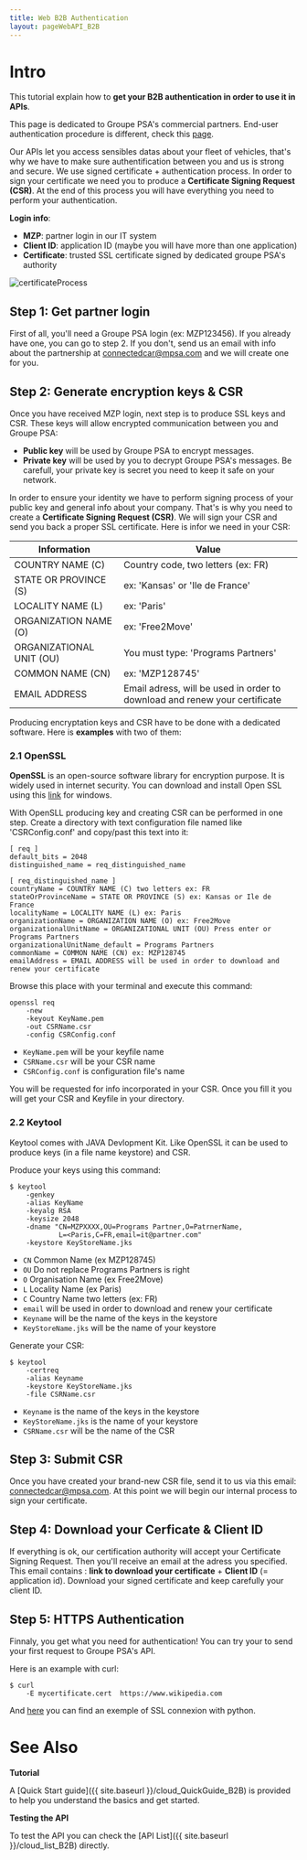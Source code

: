 ```yaml
---
title: Web B2B Authentication
layout: pageWebAPI_B2B
---
```

# Intro
This tutorial explain how to **get your B2B authentication in order to use it in APIs**.

This page is dedicated to Groupe PSA's commercial partners. End-user authentication procedure is different, check this [page]({{site.baseurl}}/cloud-Welcome_B2C).

Our APIs let you access sensibles datas about your fleet of vehicles, that's why we have to make sure authentification between you and us is strong and secure. We use signed certificate + authentication process. In order to sign your certificate we need you to produce a **Certificate Signing Request (CSR)**. At the end of this process you will have everything you need to perform your authentication.

**Login info**:
- **MZP**: partner login in our IT system
- **Client ID**: application ID (maybe you will have more than one application)
- **Certificate**: trusted SSL certificate signed by dedicated groupe PSA's authority

<img src="{{site.baseurl}}/assets/images/certificateProcess.png" alt="certificateProcess" style="max-width: 580px">

## Step 1: Get partner login

First of all, you'll need a Groupe PSA login (ex: MZP123456). If you already have one, you can go to step 2. If you don't, send us an email with info about the partnership at <connectedcar@mpsa.com> and we will create one for you.

## Step 2: Generate encryption keys & CSR

Once you have received MZP login, next step is to produce SSL keys and CSR. These keys will allow encrypted communication between you and Groupe PSA:
- **Public key** will be used by Groupe PSA to encrypt messages.
- **Private key** will be used by you to decrypt Groupe PSA's messages. Be carefull, your private key is secret you need to keep it safe on your network.

In order to ensure your identity we have to perform signing process of your public key and general info about your company. That's is why you need to create a **Certificate Signing Request (CSR)**. We will sign your CSR and send you back a proper SSL certificate. Here is infor we need in your CSR:

|Information|Value|
|-|-|
| COUNTRY NAME (C) | Country code, two letters (ex: FR) |
| STATE OR PROVINCE (S) | ex: 'Kansas' or 'Ile de France' |
| LOCALITY NAME (L) | ex: 'Paris' |
| ORGANIZATION NAME (O) | ex: 'Free2Move' |
| ORGANIZATIONAL UNIT (OU) | You must type: 'Programs Partners' |
| COMMON NAME (CN) | ex: 'MZP128745' |
| EMAIL ADDRESS | Email adress, will be used in order to download and renew your certificate |


Producing encryptation keys and CSR have to be done with a dedicated software. Here is **examples** with two of them:

### 2.1 OpenSSL
**OpenSSL** is an open-source software library for encryption purpose. It is widely used in internet security. You can download and install Open SSL using this [link](https://slproweb.com/products/Win32OpenSSL.html) for windows.

With OpenSLL producing key and creating CSR can be performed in one step. Create a directory with text configuration file named like 'CSRConfig.conf' and copy/past this text into it:

```
[ req ]
default_bits = 2048
distinguished_name = req_distinguished_name

[ req_distinguished_name ]
countryName = COUNTRY NAME (C) two letters ex: FR
stateOrProvinceName = STATE OR PROVINCE (S) ex: Kansas or Ile de France
localityName = LOCALITY NAME (L) ex: Paris
organizationName = ORGANIZATION NAME (O) ex: Free2Move
organizationalUnitName = ORGANIZATIONAL UNIT (OU) Press enter or Programs Partners
organizationalUnitName_default = Programs Partners
commonName = COMMON NAME (CN) ex: MZP128745
emailAddress = EMAIL ADDRESS will be used in order to download and renew your certificate
```

Browse this place with your terminal and execute this command:

```
openssl req
    -new  
    -keyout KeyName.pem
    -out CSRName.csr
    -config CSRConfig.conf
  ```

  - `KeyName.pem` will be your keyfile name
  - `CSRName.csr` will be your CSR name
  - `CSRConfig.conf` is configuration file's name

You will be requested for info incorporated in your CSR. Once you fill it you will get your CSR and Keyfile in your directory.

### 2.2 Keytool
Keytool comes with JAVA Devlopment Kit. Like OpenSSL it can be used to produce keys (in a file name keystore) and CSR.

Produce your keys using this command:

```
$ keytool
    -genkey
    -alias KeyName
    -keyalg RSA
    -keysize 2048
    -dname "CN=MZPXXXX,OU=Programs Partner,O=PatrnerName,
            L=<Paris,C=FR,email=it@partner.com"
    -keystore KeyStoreName.jks
```

  - `CN` Common Name (ex MZP128745)
  - `OU` Do not replace Programs Partners is right
  - `O` Organisation Name (ex Free2Move)
  - `L` Locality Name (ex Paris)
  - `C` Country Name two letters (ex: FR)
  - `email` will be used in order to download and renew your certificate
  - `Keyname` will be the name of the keys in the keystore
  - `KeyStoreName.jks` will be the name of your keystore

Generate your CSR:

```
$ keytool
    -certreq
    -alias Keyname
    -keystore KeyStoreName.jks
    -file CSRName.csr
```


  - `Keyname` is the name of the keys in the keystore
  - `KeyStoreName.jks` is the name of your keystore
  - `CSRName.csr` will be the name of the CSR

## Step 3: Submit CSR
Once you have created your brand-new CSR file, send it to us via this email: <connectedcar@mpsa.com>.
At this point we will begin our internal process to sign your certificate.

## Step 4: Download your Cerficate & Client ID
If everything is ok, our certification authority will accept your Certificate Signing Request. Then you'll receive an email at the adress you specified. This email contains : **link to download your certificate** + **Client ID** (= application id).
Download your signed certificate and keep carefully your client ID.

## Step 5: HTTPS Authentication
Finnaly, you get what you need for authentication! You can try your to send your first request to Groupe PSA's API.

Here is an example with curl:

```
$ curl
    -E mycertificate.cert  https://www.wikipedia.com
```

And [here]({{site.baseurl}}/cloud_QuickGuide_B2B/#connect) you can find an exemple of SSL connexion with python.

# See Also

**Tutorial**

A [Quick Start guide]({{ site.baseurl }}/cloud_QuickGuide_B2B) is provided to help you understand the basics and get started.


**Testing the API**

To test the API you can check the [API List]({{ site.baseurl }}/cloud_list_B2B) directly.
